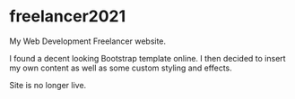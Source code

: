 # freelancer2021
My Web Development Freelancer website.

I found a decent looking Bootstrap template online. I then decided to insert my own content as well as some custom styling and effects.

Site is no longer live.
